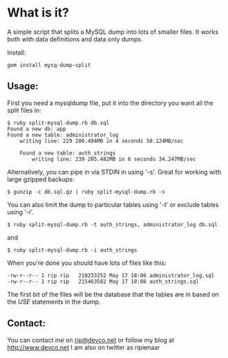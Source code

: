 What is it?
===========

A simple script that splits a MySQL dump into lots of smaller files.
It works both with data definitions and data only dumps.

Install:

```shell
gem install mysq-dump-split
```

Usage:
------

First you need a mysqldump file, put it into the directory you want
all the split files in:

```shell
$ ruby split-mysql-dump.rb db.sql
Found a new db: app
Found a new table: administrator_log
    writing line: 229 200.494MB in 4 seconds 50.124MB/sec

    Found a new table: auth_strings
        writing line: 239 205.482MB in 6 seconds 34.247MB/sec
```

Alternatively, you can pipe in via STDIN in using '-s'. Great
for working with large gzipped backups:

```shell
$ gunzip -c db.sql.gz | ruby split-mysql-dump.rb -s
```

You can also limit the dump to particular tables using '-t'
or exclude tables using '-i'.

```shell
$ ruby split-mysql-dump.rb -t auth_strings, administrator_log db.sql
```

and

```shell
$ ruby split-mysql-dump.rb -i auth_strings
```

When you're done you should have lots of files like this:

```
-rw-r--r-- 1 rip rip   210233252 May 17 18:06 administrator_log.sql
-rw-r--r-- 1 rip rip   215463582 May 17 18:06 auth_strings.sql
```

The first bit of the files will be the database that the tables are in
based on the _USE_ statements in the dump.

Contact:
--------
You can contact me on rip@devco.net or follow my blog at http://www.devco.net I am also on twitter as ripienaar

